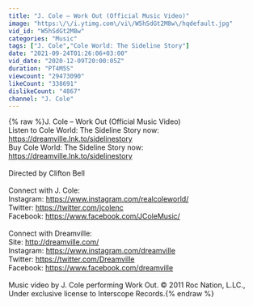 ```yaml
---
title: "J. Cole – Work Out (Official Music Video)"
image: "https:\/\/i.ytimg.com\/vi\/W5hSdGt2M8w\/hqdefault.jpg"
vid_id: "W5hSdGt2M8w"
categories: "Music"
tags: ["J. Cole","Cole World: The Sideline Story"]
date: "2021-09-24T01:26:06+03:00"
vid_date: "2020-12-09T20:00:05Z"
duration: "PT4M5S"
viewcount: "29473090"
likeCount: "338691"
dislikeCount: "4867"
channel: "J. Cole"
---
```

{% raw %}J. Cole – Work Out (Official Music Video) <br />Listen to Cole World: The Sideline Story now: <a rel="nofollow" target="blank" href="https://dreamville.lnk.to/sidelinestory">https://dreamville.lnk.to/sidelinestory</a>  <br />Buy Cole World: The Sideline Story now: <a rel="nofollow" target="blank" href="https://dreamville.lnk.to/sidelinestory">https://dreamville.lnk.to/sidelinestory</a>   <br /><br />Directed by Clifton Bell  <br /><br />Connect with J. Cole: <br />Instagram: <a rel="nofollow" target="blank" href="https://www.instagram.com/realcoleworld/">https://www.instagram.com/realcoleworld/</a> <br />Twitter: <a rel="nofollow" target="blank" href="https://twitter.com/jcolenc">https://twitter.com/jcolenc</a> <br />Facebook: <a rel="nofollow" target="blank" href="https://www.facebook.com/JColeMusic/">https://www.facebook.com/JColeMusic/</a>   <br /><br />Connect with Dreamville: <br />Site: <a rel="nofollow" target="blank" href="http://dreamville.com/">http://dreamville.com/</a> <br />Instagram: <a rel="nofollow" target="blank" href="https://www.instagram.com/dreamville">https://www.instagram.com/dreamville</a> <br />Twitter: <a rel="nofollow" target="blank" href="https://twitter.com/Dreamville">https://twitter.com/Dreamville</a> <br />Facebook: <a rel="nofollow" target="blank" href="https://www.facebook.com/dreamville">https://www.facebook.com/dreamville</a>  <br /><br />Music video by J. Cole performing Work Out. © 2011 Roc Nation, L.LC., Under exclusive license to Interscope Records.{% endraw %}
